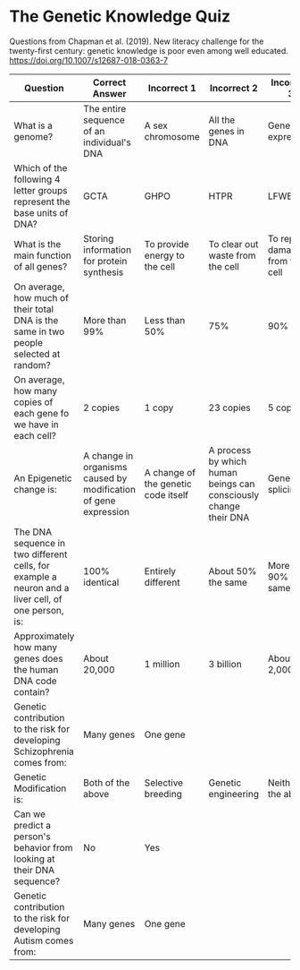 # The Genetic Knowledge Quiz

Questions from Chapman et al. (2019). New literacy challenge for the twenty-first century: genetic knowledge is poor even among well educated. https://doi.org/10.1007/s12687-018-0363-7

| Question | Correct Answer | Incorrect 1 | Incorrect 2 | Incorrect 3 |
| --- | --- | --- | --- | --- |
| What is a genome? | The entire sequence of an individual's DNA | A sex chromosome | All the genes in DNA | Gene expression |
| Which of the following 4 letter groups represent the base units of DNA? | GCTA | GHPO | HTPR | LFWE |
| What is the main function of all genes? | Storing information for protein synthesis | To provide energy to the cell | To clear out waste from the cell | To repair damage from the cell |
| On average, how much of their total DNA is the same in two people selected at random? | More than 99% | Less than 50% | 75% | 90% |
| On average, how many copies of each gene fo we have in each cell? | 2 copies | 1 copy | 23 copies | 5 copies |
| An Epigenetic change is: | A change in organisms caused by modification of gene expression | A change of the genetic code itself | A process by which human beings can consciously change their DNA | Gene splicing |
| The DNA sequence in two different cells, for example a neuron and a liver cell, of one person, is: | 100% identical | Entirely different | About 50% the same | More than 90% the same |
| Approximately how many genes does the human DNA code contain? | About 20,000 | 1 million | 3 billion | About 2,000 |
| Genetic contribution to the risk for developing Schizophrenia comes from: | Many genes | One gene | | |
| Genetic Modification is: | Both of the above | Selective breeding | Genetic engineering | Neither of the above |
| Can we predict a person's behavior from looking at their DNA sequence? | No | Yes | | |
| Genetic contribution to the risk for developing Autism comes from: | Many genes | One gene | | |